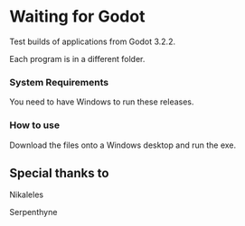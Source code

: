 # Waiting for Godot

Test builds of applications from Godot 3.2.2.

Each program is in a different folder.

### System Requirements

You need to have Windows to run these releases.

### How to use

Download the files onto a Windows desktop and run the exe.

## Special thanks to

Nikaleles

Serpenthyne
